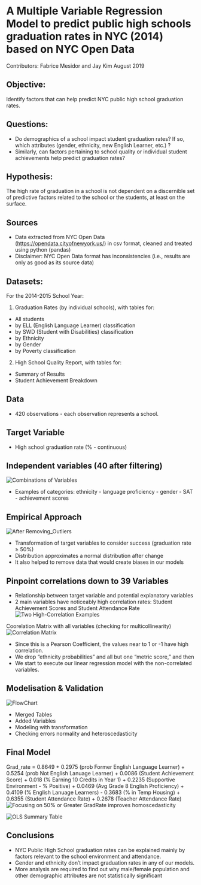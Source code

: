 # A Multiple Variable Regression Model to predict public high schools graduation rates in NYC (2014) based on NYC Open Data
Contributors: Fabrice Mesidor and Jay Kim
August 2019

## Objective:
Identify factors that can help predict NYC public high school graduation rates.

## Questions:
 * Do demographics of a school impact student graduation rates?  If so, which attributes (gender, ethnicity, new English Learner, etc.) ?
 * Similarly, can factors pertaining to school quality or individual student achievements help predict graduation rates?

## Hypothesis:
The high rate of graduation in a school is not dependent on a discernible set of predictive factors related to the school or the students, at least on the surface.

## Sources
 * Data extracted from NYC Open Data (https://opendata.cityofnewyork.us/) in csv format, cleaned and treated using python (pandas)
 * Disclaimer: NYC Open Data format has inconsistencies (i.e., results are only as good as its source data)

## Datasets:
For the 2014-2015 School Year:
1) Graduation Rates (by individual schools), with tables for:
 * All students
 * by ELL (English Language Learner) classification
 * by SWD (Student with Disabilities) classification
 * by Ethnicity
 * by Gender
 * by Poverty classification
2) High School Quality Report, with tables for:
 * Summary of Results
 * Student Achievement Breakdown

## Data
 * 420 observations - each observation represents a school.

## Target Variable
 * High school graduation rate (% - continuous)

## Independent variables (40 after filtering)
![Combinations of Variables](/Images/PairPlots.jpg "QuickView of Pairplots")
 * Examples of categories: ethnicity - language proficiency - gender - SAT - achievement scores

## Empirical Approach
![After Removing_Outliers](Images/Before_After.jpg "Removed Outliers")
 * Transformation of target variables to consider success 
(graduation rate ≥ 50%)
 * Distribution approximates a normal distribution after change
 * It also helped to remove data that would create biases in our models

## Pinpoint correlations down to 39 Variables
 * Relationship between target variable and potential explanatory variables
 * 2 main variables have noticeably high correlation rates: Student Achievement Scores and Student Attendance Rate
![Two High-Correlation Examples](Images/BestTwoExamples.jpg "Two High Correlations")

Coorelation Matrix with all variables (checking for multicollinearity)
![Correlation Matrix](/Images/MultiCollinearity.jpg "Multicollinearity Check")
 * Since this is a Pearson Coefficient, the values near to 1 or -1 have high correlation. 
 * We drop “ethnicity probabilities” and all but one “metric score,” and then
 * We start to execute our linear regression model with the non-correlated variables.

## Modelisation & Validation
![FlowChart](/Images/TableFlowChart.jpg "Modelisation and Validation")

 * Merged Tables
 * Added Variables
 * Modeling with transformation
 * Checking errors normality and heteroscedasticity


## Final Model
Grad_rate = 0.8649 + 0.2975 (prob Former English Language Learner) + 0.5254 (prob Not English Lanuage Learner) + 0.0086 (Student Achievement Score) + 0.018 (% Earning 10 Credits in Year 1) + 0.2235 (Supportive Environment - % Positive) + 0.0469 (Avg Grade 8 English Proficiency) + 0.4109 (% English Lanuage Learners) - 0.3683 (% in Temp Housing) + 0.6355 (Student Attendance Rate) + 0.2678 (Teacher Attendance Rate)
![Focusing on 50% or Greater GradRate improves homoscedasticity](/Images/LinearRegressionAssumptions.jpg "Assumptions")


![OLS Summary Table](/Images/OLS_Results.jpg "OrdinaryLeastSquares")
## Conclusions
* NYC Public High School graduation rates can be explained mainly by factors relevant to the school environment and attendance.
 * Gender and ethnicity don’t impact graduation rates in any of our models.
 * More analysis are required to find out why male/female population and other demographic attributes are not statistically significant





